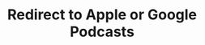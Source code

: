 ---
title: Redirect to Apple or Google Podcasts
redirect_from:
- /078r/
- /zadnja/
redirect_to: https://pod.fo/e/1e583f
---